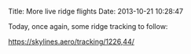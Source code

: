 Title: More live ridge flights
Date: 2013-10-21 10:28:47

Today, once again, some ridge tracking to follow:

<https://skylines.aero/tracking/1226,44/>
